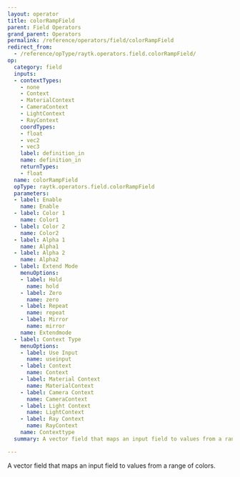 ```yaml
---
layout: operator
title: colorRampField
parent: Field Operators
grand_parent: Operators
permalink: /reference/operators/field/colorRampField
redirect_from:
  - /reference/opType/raytk.operators.field.colorRampField/
op:
  category: field
  inputs:
  - contextTypes:
    - none
    - Context
    - MaterialContext
    - CameraContext
    - LightContext
    - RayContext
    coordTypes:
    - float
    - vec2
    - vec3
    label: definition_in
    name: definition_in
    returnTypes:
    - float
  name: colorRampField
  opType: raytk.operators.field.colorRampField
  parameters:
  - label: Enable
    name: Enable
  - label: Color 1
    name: Color1
  - label: Color 2
    name: Color2
  - label: Alpha 1
    name: Alpha1
  - label: Alpha 2
    name: Alpha2
  - label: Extend Mode
    menuOptions:
    - label: Hold
      name: hold
    - label: Zero
      name: zero
    - label: Repeat
      name: repeat
    - label: Mirror
      name: mirror
    name: Extendmode
  - label: Context Type
    menuOptions:
    - label: Use Input
      name: useinput
    - label: Context
      name: Context
    - label: Material Context
      name: MaterialContext
    - label: Camera Context
      name: CameraContext
    - label: Light Context
      name: LightContext
    - label: Ray Context
      name: RayContext
    name: Contexttype
  summary: A vector field that maps an input field to values from a range of colors.

---
```



A vector field that maps an input field to values from a range of colors.